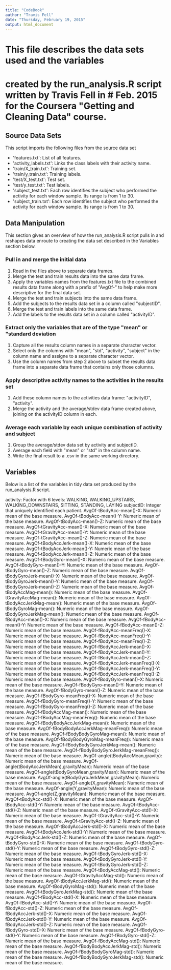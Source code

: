```yaml
---
title: "CodeBook"
author: "Travis Fell"
date: "Thursday, February 19, 2015"
output: html_document
---
```


# This file describes the data sets used and the variables 
# created by the run_analysis.R script written by Travis Fell in # Feb. 2015 for the Coursera "Getting and Cleaning Data" course. 

## Source Data Sets
This script imports the following files from the source data set

- 'features.txt': List of all features.
- 'activity_labels.txt': Links the class labels with their activity name.
- 'train/X_train.txt': Training set.
- 'train/y_train.txt': Training labels.
- 'test/X_test.txt': Test set.
- 'test/y_test.txt': Test labels.
- 'subject_test.txt': Each row identifies the subject who performed the activity for each window sample. Its range is from 1 to 30. 
- 'subject_train.txt': Each row identifies the subject who performed the activity for each window sample. Its range is from 1 to 30. 


## Data Manipulation
This section gives an overview of how the run_analysis.R script pulls in and reshapes data enroute to creating the data set described in the Variables section below. 

### Pull in and merge the initial data
1. Read in the files above to separate data frames. 
2. Merge the test and train results data into the same data frame. 
3. Apply the variables names from the features.txt file to the combined results data frame along with a prefix of "AvgOf-" to help make more descriptive for the final data set. 
4. Merge the test and train subjects into the same data frame. 
5. Add the subjects to the results data set in a column called "subjectID". 
6. Merge the test and train labels into the same data frame. 
7. Add the labels to the results data set in a column called "activityID". 

### Extract only the variables that are of the type "mean" or "standard deviation
1. Capture all the results column names in a separate character vector.
2. Select only the columns with "mean", "std", "activity", "subject" in the column name and assigne to a separate character vector. 
3. Use the column names from step 2 above to subset the results data frame into a separate data frame that contains only those columns. 

### Apply descriptive activity names to the activities in the results set
1. Add these column names to the activities data frame: "activityID", "activity". 
2. Merge the activity and the average/stdev data frame created above, joining on the activityID column in each. 

### Average each variable by each unique combination of activity and subject
1. Group the average/stdev data set by activity and subjectID. 
2. Average each field with "mean" or "std" in the column name. 
3. Write the final result to a .csv in the same working directory. 


## Variables
Below is a list of the variables in tidy data set produced by the run_analysis.R script. 

activity: Factor with 6 levels: WALKING, WALKING_UPSTAIRS, WALKING_DOWNSTAIRS, SITTING, STANDING, LAYING
subjectID: Integer that uniquely identified each patient. 
AvgOf-tBodyAcc-mean()-X: Numeric mean of the base measure. 
AvgOf-tBodyAcc-mean()-Y: Numeric mean of the base measure. 
AvgOf-tBodyAcc-mean()-Z: Numeric mean of the base measure. 
AvgOf-tGravityAcc-mean()-X: Numeric mean of the base measure. 
AvgOf-tGravityAcc-mean()-Y: Numeric mean of the base measure. 
AvgOf-tGravityAcc-mean()-Z: Numeric mean of the base measure. 
AvgOf-tBodyAccJerk-mean()-X: Numeric mean of the base measure. 
AvgOf-tBodyAccJerk-mean()-Y: Numeric mean of the base measure. 
AvgOf-tBodyAccJerk-mean()-Z: Numeric mean of the base measure. 
AvgOf-tBodyGyro-mean()-X: Numeric mean of the base measure. 
AvgOf-tBodyGyro-mean()-Y: Numeric mean of the base measure. 
AvgOf-tBodyGyro-mean()-Z: Numeric mean of the base measure. 
AvgOf-tBodyGyroJerk-mean()-X: Numeric mean of the base measure. 
AvgOf-tBodyGyroJerk-mean()-Y: Numeric mean of the base measure. 
AvgOf-tBodyGyroJerk-mean()-Z: Numeric mean of the base measure. 
AvgOf-tBodyAccMag-mean(): Numeric mean of the base measure. 
AvgOf-tGravityAccMag-mean(): Numeric mean of the base measure. 
AvgOf-tBodyAccJerkMag-mean(): Numeric mean of the base measure. 
AvgOf-tBodyGyroMag-mean(): Numeric mean of the base measure. 
AvgOf-tBodyGyroJerkMag-mean(): Numeric mean of the base measure. 
AvgOf-fBodyAcc-mean()-X: Numeric mean of the base measure. 
AvgOf-fBodyAcc-mean()-Y: Numeric mean of the base measure. 
AvgOf-fBodyAcc-mean()-Z: Numeric mean of the base measure. 
AvgOf-fBodyAcc-meanFreq()-X: Numeric mean of the base measure. 
AvgOf-fBodyAcc-meanFreq()-Y: Numeric mean of the base measure. 
AvgOf-fBodyAcc-meanFreq()-Z: Numeric mean of the base measure. 
AvgOf-fBodyAccJerk-mean()-X: Numeric mean of the base measure. 
AvgOf-fBodyAccJerk-mean()-Y: Numeric mean of the base measure. 
AvgOf-fBodyAccJerk-mean()-Z: Numeric mean of the base measure. 
AvgOf-fBodyAccJerk-meanFreq()-X: Numeric mean of the base measure. 
AvgOf-fBodyAccJerk-meanFreq()-Y: Numeric mean of the base measure. 
AvgOf-fBodyAccJerk-meanFreq()-Z: Numeric mean of the base measure. 
AvgOf-fBodyGyro-mean()-X: Numeric mean of the base measure. 
AvgOf-fBodyGyro-mean()-Y: Numeric mean of the base measure. 
AvgOf-fBodyGyro-mean()-Z: Numeric mean of the base measure. 
AvgOf-fBodyGyro-meanFreq()-X: Numeric mean of the base measure. 
AvgOf-fBodyGyro-meanFreq()-Y: Numeric mean of the base measure. 
AvgOf-fBodyGyro-meanFreq()-Z: Numeric mean of the base measure. 
AvgOf-fBodyAccMag-mean(): Numeric mean of the base measure. 
AvgOf-fBodyAccMag-meanFreq(): Numeric mean of the base measure. 
AvgOf-fBodyBodyAccJerkMag-mean(): Numeric mean of the base measure. 
AvgOf-fBodyBodyAccJerkMag-meanFreq(): Numeric mean of the base measure. 
AvgOf-fBodyBodyGyroMag-mean(): Numeric mean of the base measure. 
AvgOf-fBodyBodyGyroMag-meanFreq(): Numeric mean of the base measure. 
AvgOf-fBodyBodyGyroJerkMag-mean(): Numeric mean of the base measure. 
AvgOf-fBodyBodyGyroJerkMag-meanFreq(): Numeric mean of the base measure. 
AvgOf-angle(tBodyAccMean,gravity): Numeric mean of the base measure. 
AvgOf-angle(tBodyAccJerkMean),gravityMean): Numeric mean of the base measure. 
AvgOf-angle(tBodyGyroMean,gravityMean): Numeric mean of the base measure. 
AvgOf-angle(tBodyGyroJerkMean,gravityMean): Numeric mean of the base measure. 
AvgOf-angle(X,gravityMean): Numeric mean of the base measure. 
AvgOf-angle(Y,gravityMean): Numeric mean of the base measure. 
AvgOf-angle(Z,gravityMean): Numeric mean of the base measure. 
AvgOf-tBodyAcc-std()-X: Numeric mean of the base measure. 
AvgOf-tBodyAcc-std()-Y: Numeric mean of the base measure. 
AvgOf-tBodyAcc-std()-Z: Numeric mean of the base measure. 
AvgOf-tGravityAcc-std()-X: Numeric mean of the base measure. 
AvgOf-tGravityAcc-std()-Y: Numeric mean of the base measure. 
AvgOf-tGravityAcc-std()-Z: Numeric mean of the base measure. 
AvgOf-tBodyAccJerk-std()-X: Numeric mean of the base measure. 
AvgOf-tBodyAccJerk-std()-Y: Numeric mean of the base measure. 
AvgOf-tBodyAccJerk-std()-Z: Numeric mean of the base measure. 
AvgOf-tBodyGyro-std()-X: Numeric mean of the base measure. 
AvgOf-tBodyGyro-std()-Y: Numeric mean of the base measure. 
AvgOf-tBodyGyro-std()-Z: Numeric mean of the base measure. 
AvgOf-tBodyGyroJerk-std()-X: Numeric mean of the base measure. 
AvgOf-tBodyGyroJerk-std()-Y: Numeric mean of the base measure. 
AvgOf-tBodyGyroJerk-std()-Z: Numeric mean of the base measure. 
AvgOf-tBodyAccMag-std(): Numeric mean of the base measure. 
AvgOf-tGravityAccMag-std(): Numeric mean of the base measure. 
AvgOf-tBodyAccJerkMag-std(): Numeric mean of the base measure. 
AvgOf-tBodyGyroMag-std(): Numeric mean of the base measure. 
AvgOf-tBodyGyroJerkMag-std(): Numeric mean of the base measure. 
AvgOf-fBodyAcc-std()-X: Numeric mean of the base measure. 
AvgOf-fBodyAcc-std()-Y: Numeric mean of the base measure. 
AvgOf-fBodyAcc-std()-Z: Numeric mean of the base measure. 
AvgOf-fBodyAccJerk-std()-X: Numeric mean of the base measure. 
AvgOf-fBodyAccJerk-std()-Y: Numeric mean of the base measure. 
AvgOf-fBodyAccJerk-std()-Z: Numeric mean of the base measure. 
AvgOf-fBodyGyro-std()-X: Numeric mean of the base measure. 
AvgOf-fBodyGyro-std()-Y: Numeric mean of the base measure. 
AvgOf-fBodyGyro-std()-Z: Numeric mean of the base measure. 
AvgOf-fBodyAccMag-std(): Numeric mean of the base measure. 
AvgOf-fBodyBodyAccJerkMag-std(): Numeric mean of the base measure. 
AvgOf-fBodyBodyGyroMag-std(): Numeric mean of the base measure. 
AvgOf-fBodyBodyGyroJerkMag-std(): Numeric mean of the base measure. 


